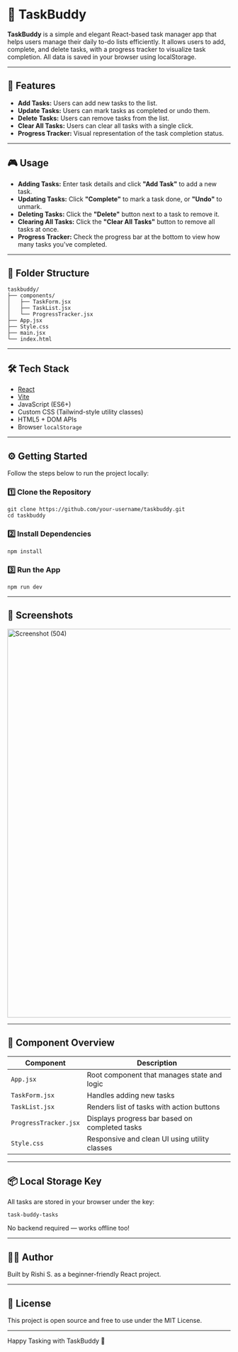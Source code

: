 # 📝 TaskBuddy

**TaskBuddy** is a simple and elegant React-based task manager app that helps users manage their daily to-do lists efficiently. It allows users to add, complete, and delete tasks, with a progress tracker to visualize task completion. All data is saved in your browser using localStorage.

---

## 🚀 Features

- **Add Tasks:** Users can add new tasks to the list.
- **Update Tasks:** Users can mark tasks as completed or undo them.
- **Delete Tasks:** Users can remove tasks from the list.
- **Clear All Tasks:** Users can clear all tasks with a single click.
- **Progress Tracker:** Visual representation of the task completion status.

---

## 🎮 Usage

- **Adding Tasks:** Enter task details and click **"Add Task"** to add a new task.
- **Updating Tasks:** Click **"Complete"** to mark a task done, or **"Undo"** to unmark.
- **Deleting Tasks:** Click the **"Delete"** button next to a task to remove it.
- **Clearing All Tasks:** Click the **"Clear All Tasks"** button to remove all tasks at once.
- **Progress Tracker:** Check the progress bar at the bottom to view how many tasks you've completed.

---

## 📁 Folder Structure
 ```
taskbuddy/
├── components/
│   ├── TaskForm.jsx
│   ├── TaskList.jsx
│   └── ProgressTracker.jsx
├── App.jsx
├── Style.css
├── main.jsx
└── index.html
 ```

---

## 🛠️ Tech Stack

- [React](https://react.dev/)
- [Vite](https://vitejs.dev/)
- JavaScript (ES6+)
- Custom CSS (Tailwind-style utility classes)
- HTML5 + DOM APIs
- Browser `localStorage`

---

## ⚙️ Getting Started

Follow the steps below to run the project locally:

### 1️⃣ Clone the Repository

```
git clone https://github.com/your-username/taskbuddy.git
cd taskbuddy
```

### 2️⃣ Install Dependencies
```
npm install
```

### 3️⃣ Run the App
```
npm run dev
```

---

## 📸 Screenshots


<img width="1920" height="875" alt="Screenshot (504)" src="https://github.com/user-attachments/assets/a224e545-45fb-465b-9716-313fe9a73805" />

---


## 🧠 Component Overview

| Component             | Description                                    |
| --------------------- | ---------------------------------------------- |
| `App.jsx`             | Root component that manages state and logic    |
| `TaskForm.jsx`        | Handles adding new tasks                       |
| `TaskList.jsx`        | Renders list of tasks with action buttons      |
| `ProgressTracker.jsx` | Displays progress bar based on completed tasks |
| `Style.css`           | Responsive and clean UI using utility classes  |

---

## 📦 Local Storage Key

All tasks are stored in your browser under the key:

```
task-buddy-tasks
```

No backend required — works offline too!

---

## 👨‍💻 Author

Built by Rishi S. as a beginner-friendly React project.

---

## 📄 License

This project is open source and free to use under the MIT License.

---

Happy Tasking with TaskBuddy 🎯
